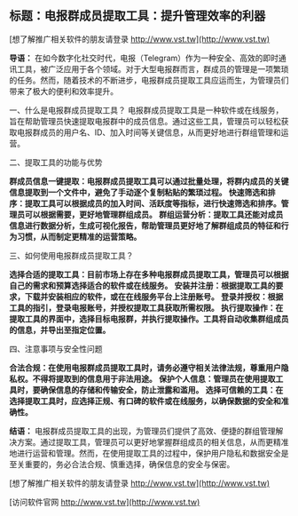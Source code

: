 ## **标题：电报群成员提取工具：提升管理效率的利器**

[想了解推广相关软件的朋友请登录 http://www.vst.tw](http://www.vst.tw)

**导语：**
在如今数字化社交时代，电报（Telegram）作为一种安全、高效的即时通讯工具，被广泛应用于各个领域。对于大型电报群而言，群成员的管理是一项繁琐的任务。然而，随着技术的不断进步，电报群成员提取工具应运而生，为管理员们带来了极大的便利和效率提升。

一、什么是电报群成员提取工具？
电报群成员提取工具是一种软件或在线服务，旨在帮助管理员快速提取电报群中的成员信息。通过这些工具，管理员可以轻松获取电报群成员的用户名、ID、加入时间等关键信息，从而更好地进行群组管理和运营。

二、提取工具的功能与优势

**群成员信息一键提取：电报群成员提取工具可以通过批量处理，将群内成员的关键信息提取到一个文件中，避免了手动逐个复制粘贴的繁琐过程。**
**快速筛选和排序：提取工具可以根据成员的加入时间、活跃度等指标，进行快速筛选和排序。管理员可以根据需要，更好地管理群组成员。**
**群组运营分析：提取工具还能对成员信息进行数据分析，生成可视化报告，帮助管理员更好地了解群组成员的特征和行为习惯，从而制定更精准的运营策略。**

三、如何使用电报群成员提取工具？

**选择合适的提取工具：目前市场上存在多种电报群成员提取工具，管理员可以根据自己的需求和预算选择适合的软件或在线服务。**
**安装并注册：根据提取工具的要求，下载并安装相应的软件，或在在线服务平台上注册账号。**
**登录并授权：根据工具的指引，登录电报账号，并授权提取工具获取所需权限。**
**执行提取操作：在提取工具的界面中，选择目标电报群，并执行提取操作。工具将自动收集群组成员的信息，并导出至指定位置。**

四、注意事项与安全性问题

**合法合规：在使用电报群成员提取工具时，请务必遵守相关法律法规，尊重用户隐私权。不得将提取到的信息用于非法用途。**
**保护个人信息：管理员在使用提取工具时，要确保信息的存储和传输安全，防止泄露和滥用。**
**选择可信赖的工具：在选择提取工具时，应选择正规、有口碑的软件或在线服务，以确保数据的安全和准确性。**

**结语：**
电报群成员提取工具的出现，为管理员们提供了高效、便捷的群组管理解决方案。通过提取工具，管理员可以更好地掌握群组成员的相关信息，从而更精准地进行运营和管理。然而，在使用提取工具的过程中，保护用户隐私和数据安全是至关重要的，务必合法合规、慎重选择，确保信息的安全与保密。

[想了解推广相关软件的朋友请登录 http://www.vst.tw](http://www.vst.tw)


[访问软件官网 http://www.vst.tw](http://www.vst.tw)
